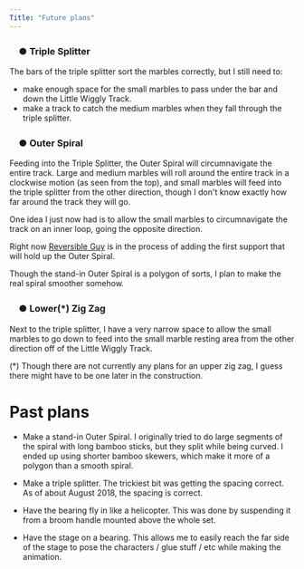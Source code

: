 ```yaml
---
Title: "Future plans"
---
```


### 　● Triple Splitter

The bars of the triple splitter sort the marbles correctly, but I still need to:

* make enough space for the small marbles to pass under the bar and down the Little Wiggly Track.
* make a track to catch the medium marbles when they fall through the triple splitter.

### 　● Outer Spiral

Feeding into the Triple Splitter, the Outer Spiral will circumnavigate the entire track.  Large and medium marbles will roll around the entire track in a clockwise motion (as seen from the top), and small marbles will feed into the triple splitter from the other direction, though I don't know exactly how far around the track they will go.

One idea I just now had is to allow the small marbles to circumnavigate the track on an inner loop, going the opposite direction.

Right now [Reversible Guy](/rg) is in the process of adding the first support that will hold up the Outer Spiral.

Though the stand-in Outer Spiral is a polygon of sorts, I plan to make the real spiral smoother somehow.

### 　● Lower(*) Zig Zag

Next to the triple splitter, I have a very narrow space to allow the small marbles to go down to feed into the small marble resting area from the other direction off of the Little Wiggly Track.

(*) Though there are not currently any plans for an upper zig zag, I guess there might have to be one later in the construction.

# Past plans

* Make a stand-in Outer Spiral.   I originally tried to do large segments of the spiral with long bamboo sticks, but they split while being curved.  I ended up using shorter bamboo skewers, which make it more of a polygon than a smooth spiral.

* Make a triple splitter.  The trickiest bit was getting the spacing correct.  As of about August 2018, the spacing is correct.

* Have the bearing fly in like a helicopter.  This was done by suspending it from a broom handle mounted above the whole set.

* Have the stage on a bearing.  This allows me to easily reach the far side of the stage to pose the characters / glue stuff / etc while making the animation.

